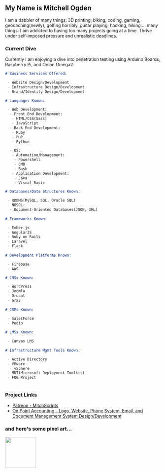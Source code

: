 ## My Name is Mitchell Ogden

I am a dabbler of many things; 3D printing, biking, coding, gaming, geocaching(newly), golfing horribly, guitar playing, hacking, hiking.... many things. I am addicted to having too many projects going at a time. Thrive under self-imposed pressure and unrealistic deadlines. 

### Current Dive

Currently I am enjoying a dive into penetration testing using Arduino Boards, Raspberry Pi, and Onion Omega2.

```markdown
# Business Services Offered:

 - Website Design/Development
 - Infrastructure Design/Development
 - Brand/Identity Design/Development

# Languages Known:

 - Web Development:
  - Front End Development:
   - HTML/CSS(Sass)
   - JavaScript
  - Back End Development:
   - Ruby
   - PHP
   - Python

  - OS:
   - Automation/Management:
    - Powershell
    - CMD
    - Bash
   - Application Development:
    - Java
    - Visual Basic

# Databases/Data Structures Known:

 - RDBMS(MySQL, SQL, Oracle SQL)
 - NOSQL:
  - Document-Oriented Databases(JSON, XML)
  
# Frameworks Known:

 - Ember.js
 - AngularJS
 - Ruby on Rails
 - Laravel
 - Flask
 
# Development Platforms Known:

 - Firebase
 - AWS

# CMSs Known:

 - WordPress
 - Joomla
 - Drupal
 - Grav
 
# CRMs Known:

 - SalesForce
 - Podio
 
# LMSs Known:

 - Canvas LMS
 
# Infrastructure Mgmt Tools Known:

 - Active Directory
 - VMware
  - vSphere
 - MDT(Microsoft Deployment Toolkit)
 - FOG Project
 
```

### Project Links

 - [Patreon - MitchScripts](https://www.patreon.com/mitchscripts)
 - [On Point Accounting - Logo, Website, Phone System, Email, and Document Management System Design/Development](http://www.onpointacctg.com)

### and here's some pixel art...

<img src="https://dl.dropboxusercontent.com/s/rdsmtoa0v394hly/SMRPG_Mario.svg?dl=0" height="100">
